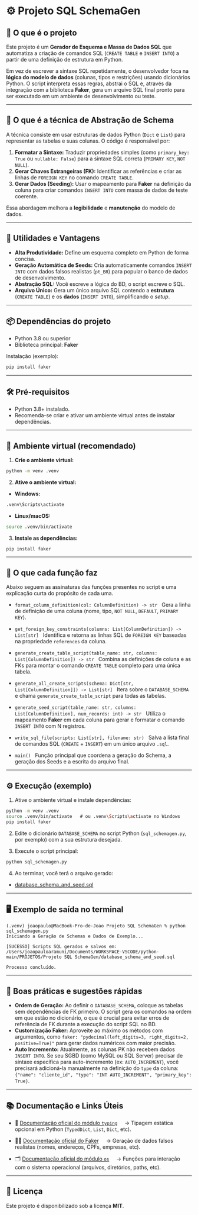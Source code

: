 # ⚙️ Projeto SQL SchemaGen

## 🚀 O que é o projeto
Este projeto é um **Gerador de Esquema e Massa de Dados SQL** que automatiza a criação de comandos SQL (`CREATE TABLE` e `INSERT INTO`) a partir de uma definição de estrutura em Python.

Em vez de escrever a sintaxe SQL repetidamente, o desenvolvedor foca na **lógica do modelo de dados** (colunas, tipos e restrições) usando dicionários Python. O script interpreta essas regras, abstrai o SQL e, através da integração com a biblioteca **Faker**, gera um arquivo SQL final pronto para ser executado em um ambiente de desenvolvimento ou teste.

---

## 🧩 O que é a técnica de Abstração de Schema
A técnica consiste em usar estruturas de dados Python (`Dict` e `List`) para representar as tabelas e suas colunas. O código é responsável por:

1.  **Formatar a Sintaxe:** Traduzir propriedades simples (como `primary_key: True` ou `nullable: False`) para a sintaxe SQL correta (`PRIMARY KEY`, `NOT NULL`).
2.  **Gerar Chaves Estrangeiras (FK):** Identificar as referências e criar as linhas de `FOREIGN KEY` no comando `CREATE TABLE`.
3.  **Gerar Dados (Seeding):** Usar o mapeamento para **Faker** na definição da coluna para criar comandos `INSERT INTO` com massa de dados de teste coerente.

Essa abordagem melhora a **legibilidade** e **manutenção** do modelo de dados.

---

## 🧠 Utilidades e Vantagens
- **Alta Produtividade:** Define um esquema completo em Python de forma concisa.
- **Geração Automática de Seeds:** Cria automaticamente comandos `INSERT INTO` com dados falsos realistas (`pt_BR`) para popular o banco de dados de desenvolvimento.
- **Abstração SQL:** Você escreve a lógica do BD, o script escreve o SQL.
- **Arquivo Único:** Gera um único arquivo SQL contendo a **estrutura** (`CREATE TABLE`) e os **dados** (`INSERT INTO`), simplificando o *setup*.

---

## 📦 Dependências do projeto
- Python 3.8 ou superior
- Biblioteca principal: **Faker**

Instalação (exemplo):
```bash
pip install faker
```

---

## 🛠️ Pré-requisitos
- Python 3.8+ instalado.
- Recomenda-se criar e ativar um ambiente virtual antes de instalar dependências.

---

## 🐍 Ambiente virtual (recomendado)
1. **Crie o ambiente virtual:**
```bash
python -m venv .venv
```

2. **Ative o ambiente virtual:**

- **Windows:**
```bash
.venv\Scripts\activate
```

- **Linux/macOS:**
```bash
source .venv/bin/activate
```

3. **Instale as dependências:**
```bash
pip install faker
```

---

## 🔎 O que cada função faz
Abaixo seguem as assinaturas das funções presentes no script e uma explicação curta do propósito de cada uma.

- `format_column_definition(col: ColumnDefinition) -> str`
  Gera a linha de definição de uma coluna (nome, tipo, `NOT NULL`, `DEFAULT`, `PRIMARY KEY`).

- `get_foreign_key_constraints(columns: List[ColumnDefinition]) -> List[str]`
  Identifica e retorna as linhas SQL de `FOREIGN KEY` baseadas na propriedade `references` da coluna.

- `generate_create_table_script(table_name: str, columns: List[ColumnDefinition]) -> str`
  Combina as definições de coluna e as FKs para montar o comando `CREATE TABLE` completo para uma única tabela.

- `generate_all_create_scripts(schema: Dict[str, List[ColumnDefinition]]) -> List[str]`
  Itera sobre o `DATABASE_SCHEMA` e chama `generate_create_table_script` para todas as tabelas.

- `generate_seed_script(table_name: str, columns: List[ColumnDefinition], num_records: int) -> str`
  Utiliza o mapeamento **Faker** em cada coluna para gerar e formatar o comando `INSERT INTO` com N registros.

- `write_sql_file(scripts: List[str], filename: str)`
  Salva a lista final de comandos SQL (`CREATE` + `INSERT`) em um único arquivo `.sql`.

- `main()`
  Função principal que coordena a geração do Schema, a geração dos Seeds e a escrita do arquivo final.

---

## ⚙️ Execução (exemplo)
1. Ative o ambiente virtual e instale dependências:
```bash
python -m venv .venv
source .venv/bin/activate   # ou .venv\Scripts\activate no Windows
pip install faker
```

2. Edite o dicionário `DATABASE_SCHEMA` no script Python (`sql_schemagen.py`, por exemplo) com a sua estrutura desejada.

3. Execute o script principal:
```bash
python sql_schemagen.py
```

4. Ao terminar, você terá o arquivo gerado:
- [database_schema_and_seed.sql](https://github.com/joaopauloaramuni/python/blob/main/PROJETOS/Projeto%20SQL%20SchemaGen/database_schema_and_seed.sql)

---

## 🖥️ Exemplo de saída no terminal
```
(.venv) joaopaulo@MacBook-Pro-de-Joao Projeto SQL SchemaGen % python sql_schemagen.py
Iniciando a Geração de Schemas e Dados de Exemplo...

[SUCESSO] Scripts SQL gerados e salvos em: /Users/joaopauloaramuni/Documents/WORKSPACE-VSCODE/python-main/PROJETOS/Projeto SQL SchemaGen/database_schema_and_seed.sql

Processo concluído.
```

---

## 📝 Boas práticas e sugestões rápidas
- **Ordem de Geração:** Ao definir o `DATABASE_SCHEMA`, coloque as tabelas sem dependências de FK primeiro. O script gera os comandos na ordem em que estão no dicionário, o que é crucial para evitar erros de referência de FK durante a execução do script SQL no BD.
- **Customização Faker:** Aproveite ao máximo os métodos com argumentos, como `faker: "pydecimal(left_digits=3, right_digits=2, positive=True)"` para gerar dados numéricos com maior precisão.
- **Auto Incremento:** Atualmente, as colunas PK não recebem dados `INSERT INTO`. Se seu SGBD (como MySQL ou SQL Server) precisar de sintaxe específica para auto-incremento (ex: `AUTO_INCREMENT`), você precisará adicioná-la manualmente na definição do `type` da coluna: `{"name": "cliente_id", "type": "INT AUTO_INCREMENT", "primary_key": True}`.

---

## 📚 Documentação e Links Úteis

- 🧠 [Documentação oficial do módulo `typing`]([https://docs.python.org/3/library/typing.html](https://docs.python.org/3/library/typing.html))  
  → Tipagem estática opcional em Python (`TypedDict`, `List`, `Dict`, etc).  

- 🧑‍💻 [Documentação oficial do Faker](https://faker.readthedocs.io/en/master/)  
  → Geração de dados falsos realistas (nomes, endereços, CPFs, empresas, etc).  

- 🗂️ [Documentação oficial do módulo `os`]([https://docs.python.org/3/library/os.html](https://docs.python.org/3/library/os.html))  
  → Funções para interação com o sistema operacional (arquivos, diretórios, paths, etc).

---

## 🧾 Licença
Este projeto é disponibilizado sob a licença **MIT**.

